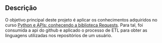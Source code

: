 ## Descrição

O objetivo principal deste projeto é aplicar os conhecimentos adquiridos no curso [Python e APIs: conhecendo a biblioteca Requests](https://cursos.alura.com.br/course/python-apis-conhecendo-biblioteca-requests). Para tal, foi consumida a api do github e aplicado o processo de ETL para obter as linguagens utilizadas nos repositórios de um usuário.
